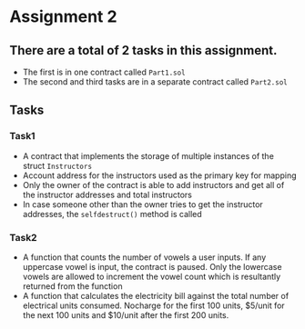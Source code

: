 # Assignment 2
## There are a total of 2 tasks in this assignment.<br >
- The first is in one contract called ```Part1.sol```
- The second and third tasks are in a separate contract called ```Part2.sol```
## Tasks
### Task1
- A contract that implements the storage of multiple instances of the struct ```Instructors```
- Account address for the instructors used as the primary key for mapping
- Only the owner of the contract is able to add instructors and get all of the instructor addresses and total instructors
- In case someone other than the owner tries to get the instructor addresses, the ```selfdestruct()``` method is called<br >
### Task2
- A function that counts the number of vowels a user inputs. If any uppercase vowel is input, the contract is paused. Only the lowercase vowels are allowed
to increment the vowel count which is resultantly returned from the function
- A function that calculates the electricity bill against the total number of electrical units consumed. Nocharge for the first 100 units, $5/unit for the next 100 units and $10/unit after the first 200 units.

